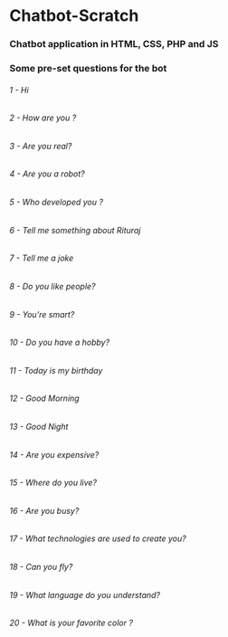 # Chatbot-Scratch
### Chatbot application in HTML, CSS, PHP and JS 


### Some pre-set questions for the bot

###### 1 - Hi
###### 2 - How are you ?
###### 3 - Are you real?
###### 4 - Are you a robot?
###### 5 - Who developed you ?
###### 6 - Tell me something about Rituraj
###### 7 - Tell me a joke
###### 8 - Do you like people?
###### 9 - You’re smart?
###### 10 - Do you have a hobby?
###### 11 - Today is my birthday
###### 12 - Good Morning
###### 13 - Good Night
###### 14 - Are you expensive?
###### 15 - Where do you live?
###### 16 - Are you busy?
###### 17 - What technologies are used to create you?
###### 18 - Can you fly?
###### 19 - What language do you understand?
###### 20 - What is your favorite color ?
